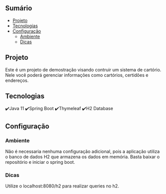 ## Sumário
- [Projeto](#projeto)
- [Tecnologias](#tecnologias)
- [Configuração](#configuração)
    - [Ambiente](#ambiente)
    - [Dicas](#dicas)

## Projeto
Este é um projeto de demostração visando contruir um sistema de cartório. Nele você poderá gerenciar informações como cartórios, certidões e endereços.

## Tecnologias
✔️Java 11
✔️Spring Boot
✔️Thymeleaf
✔️H2 Database

## Configuração

### Ambiente
Não é necessaria nenhuma configuração adicional, pois a aplicação utiliza o banco de dados H2 que armazena os dados em memória. Basta baixar o repositório e iniciar o spring boot.

### Dicas
Utilize o localhost:8080/h2 para realizar queries no h2.

